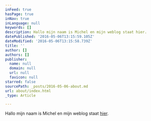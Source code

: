 ```yaml
---
inFeed: true
hasPage: true
inNav: true
inLanguage: null
keywords: []
description: Hallo mijn naam is Michel en mijn weblog staat hier.
datePublished: '2016-05-06T13:15:59.105Z'
dateModified: '2016-05-06T13:15:58.739Z'
title: ''
author: []
authors: []
publisher:
  name: null
  domain: null
  url: null
  favicon: null
starred: false
sourcePath: _posts/2016-05-06-about.md
url: about/index.html
_type: Article

---
```

Hallo mijn naam is Michel en mijn weblog staat [hier][0].

[0]: http://blog.zog.org/